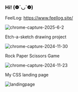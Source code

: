 ### Hi! (❁´◡`❁)

FeelLog: https://www.feellog.site/ <br/>

![chrome-capture-2025-6-2](https://github.com/user-attachments/assets/0ea5e854-31d9-4b17-8ff4-bef0e8d82a45)

Etch-a-sketch drawing project <br/>

![chrome-capture-2024-11-30](https://github.com/user-attachments/assets/fa1c47bb-ead3-4eec-a1a5-5eccde2b1678)

Rock Paper Scissors Game <br/>

![chrome-capture-2024-11-23](https://github.com/user-attachments/assets/8c96a3e1-28e9-41f2-a364-3a986e57a0b2)

My CSS landing page<br/>

![landingpage](https://github.com/user-attachments/assets/f59a89f5-4a48-41b0-8fcf-5c6a995dbfdd)
